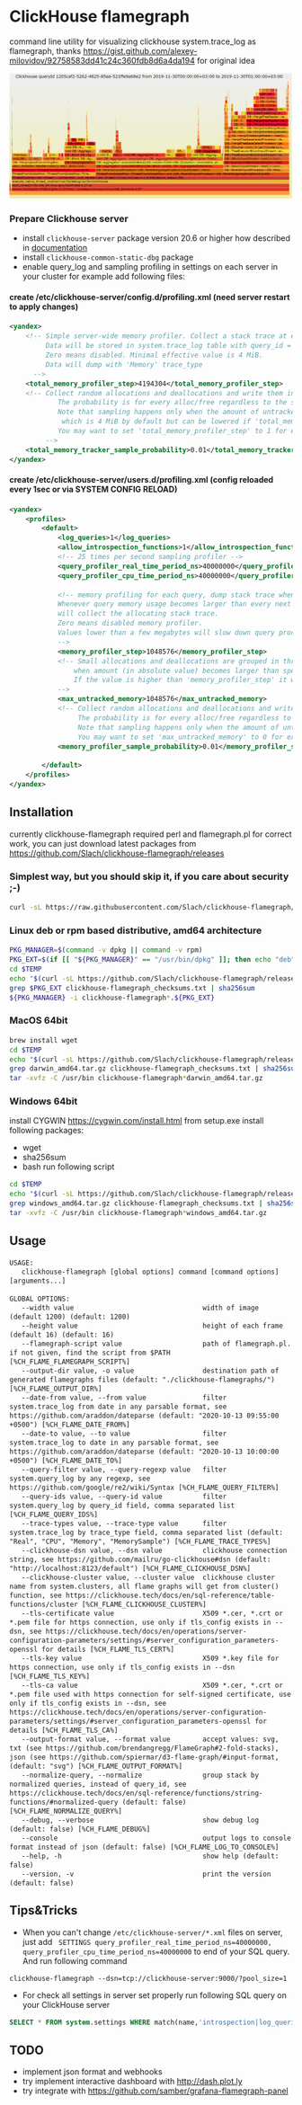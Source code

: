 # ClickHouse flamegraph
command line utility for visualizing clickhouse system.trace_log as flamegraph, 
thanks https://gist.github.com/alexey-milovidov/92758583dd41c24c360fdb8d6a4da194 for original idea

![Output example](docs/clickhouse-flamegraph.png?raw=1 "example SVG")

### Prepare Clickhouse server
- install `clickhouse-server` package version 20.6 or higher how described in [documentation](https://clickhouse.tech/docs/en/getting-started/install/)
- install `clickhouse-common-static-dbg` package
- enable query_log and sampling profiling in settings on each server in your cluster for example add following files:
####  create /etc/clickhouse-server/config.d/profiling.xml (need server restart to apply changes)
```xml
<yandex>
    <!-- Simple server-wide memory profiler. Collect a stack trace at every peak allocation step (in bytes).
         Data will be stored in system.trace_log table with query_id = empty string.
         Zero means disabled. Minimal effective value is 4 MiB.
         Data will dump with 'Memory' trace_type
      -->
    <total_memory_profiler_step>4194304</total_memory_profiler_step>
    <!-- Collect random allocations and deallocations and write them into system.trace_log with 'MemorySample' trace_type.
            The probability is for every alloc/free regardless to the size of the allocation.
            Note that sampling happens only when the amount of untracked memory exceeds the untracked memory limit,
             which is 4 MiB by default but can be lowered if 'total_memory_profiler_step' is lowered.
            You may want to set 'total_memory_profiler_step' to 1 for extra fine grained sampling.
         -->
    <total_memory_tracker_sample_probability>0.01</total_memory_tracker_sample_probability>
</yandex>
```
####  create /etc/clickhouse-server/users.d/profiling.xml (config reloaded every 1sec or via SYSTEM CONFIG RELOAD)
```xml
<yandex>
    <profiles>
        <default>
            <log_queries>1</log_queries>
            <allow_introspection_functions>1</allow_introspection_functions>
            <!-- 25 times per second sampling profiler -->
            <query_profiler_real_time_period_ns>40000000</query_profiler_real_time_period_ns>
            <query_profiler_cpu_time_period_ns>40000000</query_profiler_cpu_time_period_ns>

            <!-- memory profiling for each query, dump stack trace when 1MiB allocation with query_id not empty
            Whenever query memory usage becomes larger than every next step in number of bytes the memory profiler 
            will collect the allocating stack trace. 
            Zero means disabled memory profiler. 
            Values lower than a few megabytes will slow down query processing. 
            -->
            <memory_profiler_step>1048576</memory_profiler_step>
            <!-- Small allocations and deallocations are grouped in thread local variable and tracked or profiled only 
                when amount (in absolute value) becomes larger than specified value. 
                If the value is higher than 'memory_profiler_step' it will be effectively lowered to 'memory_profiler_step'.
            -->
            <max_untracked_memory>1048576</max_untracked_memory>            
            <!-- Collect random allocations and deallocations and write them into system.trace_log with 'MemorySample' trace_type. 
                 The probability is for every alloc/free regardless to the size of the allocation. 
                 Note that sampling happens only when the amount of untracked memory exceeds 'max_untracked_memory'. 
                 You may want to set 'max_untracked_memory' to 0 for extra fine grained sampling. -->
            <memory_profiler_sample_probability>0.01</memory_profiler_sample_probability>    

        </default>
    </profiles>
</yandex>
```

## Installation
currently clickhouse-flamegraph required perl and flamegraph.pl for correct work, you can just download latest packages from  https://github.com/Slach/clickhouse-flamegraph/releases

### Simplest way, but you should skip it, if you care about security ;-)
```bash
curl -sL https://raw.githubusercontent.com/Slach/clickhouse-flamegraph/master/install.sh | sudo bash
```

### Linux deb or rpm based distributive, amd64 architecture
```bash
PKG_MANAGER=$(command -v dpkg || command -v rpm)
PKG_EXT=$(if [[ "${PKG_MANAGER}" == "/usr/bin/dpkg" ]]; then echo "deb"; else echo "rpm"; fi)
cd $TEMP
echo "$(curl -sL https://github.com/Slach/clickhouse-flamegraph/releases/latest | grep href | grep -E "\\.rpm|\\.deb|\\.txt" | cut -d '"' -f 2)" | sed -e "s/^\\/Slach/https:\\/\\/github.com\\/Slach/" | wget -nv -c -i -
grep $PKG_EXT clickhouse-flamegraph_checksums.txt | sha256sum
${PKG_MANAGER} -i clickhouse-flamegraph*.${PKG_EXT}
```

### MacOS 64bit
```bash
brew install wget
cd $TEMP
echo "$(curl -sL https://github.com/Slach/clickhouse-flamegraph/releases/latest | grep href | grep -E "darwin_amd64\\.tar\\.gz|\\.txt" | cut -d '"' -f 2)" | sed -e "s/^\\/Slach/https:\\/\\/github.com\\/Slach/" | wget -nv -c -i -
grep darwin_amd64.tar.gz clickhouse-flamegraph_checksums.txt | sha256sum
tar -xvfz -C /usr/bin clickhouse-flamegraph*darwin_amd64.tar.gz
```

### Windows 64bit
install CYGWIN https://cygwin.com/install.html 
from setup.exe install following packages:
  - wget
  - sha256sum
  - bash
run following script

```bash
cd $TEMP
echo "$(curl -sL https://github.com/Slach/clickhouse-flamegraph/releases/latest | grep href | grep -E "windows_amd64\\.tar\\.gz|\\.txt" | cut -d '"' -f 2)" | sed -e "s/^\\/Slach/https:\\/\\/github.com\\/Slach/" | wget -nv -c -i -
grep windows_amd64.tar.gz clickhouse-flamegraph_checksums.txt | sha256sum
tar -xvfz -C /usr/bin clickhouse-flamegraph*windows_amd64.tar.gz
```

## Usage
```
USAGE:
   clickhouse-flamegraph [global options] command [command options] [arguments...]

GLOBAL OPTIONS:
   --width value                                width of image (default 1200) (default: 1200)
   --height value                               height of each frame (default 16) (default: 16)
   --flamegraph-script value                    path of flamegraph.pl. if not given, find the script from $PATH [%CH_FLAME_FLAMEGRAPH_SCRIPT%]
   --output-dir value, -o value                 destination path of generated flamegraphs files (default: "./clickhouse-flamegraphs/") [%CH_FLAME_OUTPUT_DIR%]
   --date-from value, --from value              filter system.trace_log from date in any parsable format, see https://github.com/araddon/dateparse (default: "2020-10-13 09:55:00 +0500") [%CH_FLAME_DATE_FROM%]
   --date-to value, --to value                  filter system.trace_log to date in any parsable format, see https://github.com/araddon/dateparse (default: "2020-10-13 10:00:00 +0500") [%CH_FLAME_DATE_TO%]
   --query-filter value, --query-regexp value   filter system.query_log by any regexp, see https://github.com/google/re2/wiki/Syntax [%CH_FLAME_QUERY_FILTER%]
   --query-ids value, --query-id value          filter system.query_log by query_id field, comma separated list [%CH_FLAME_QUERY_IDS%]
   --trace-types value, --trace-type value      filter system.trace_log by trace_type field, comma separated list (default: "Real", "CPU", "Memory", "MemorySample") [%CH_FLAME_TRACE_TYPES%]
   --clickhouse-dsn value, --dsn value          clickhouse connection string, see https://github.com/mailru/go-clickhouse#dsn (default: "http://localhost:8123/default") [%CH_FLAME_CLICKHOUSE_DSN%]
   --clickhouse-cluster value, --cluster value  clickhouse cluster name from system.clusters, all flame graphs will get from cluster() function, see https://clickhouse.tech/docs/en/sql-reference/table-functions/cluster [%CH_FLAME_CLICKHOUSE_CLUSTER%]
   --tls-certificate value                      X509 *.cer, *.crt or *.pem file for https connection, use only if tls_config exists in --dsn, see https://clickhouse.tech/docs/en/operations/server-configuration-parameters/settings/#server_configuration_parameters-openssl for details [%CH_FLAME_TLS_CERT%]
   --tls-key value                              X509 *.key file for https connection, use only if tls_config exists in --dsn [%CH_FLAME_TLS_KEY%]
   --tls-ca value                               X509 *.cer, *.crt or *.pem file used with https connection for self-signed certificate, use only if tls_config exists in --dsn, see https://clickhouse.tech/docs/en/operations/server-configuration-parameters/settings/#server_configuration_parameters-openssl for details [%CH_FLAME_TLS_CA%]
   --output-format value, --format value        accept values: svg, txt (see https://github.com/brendangregg/FlameGraph#2-fold-stacks), json (see https://github.com/spiermar/d3-flame-graph/#input-format,  (default: "svg") [%CH_FLAME_OUTPUT_FORMAT%]
   --normalize-query, --normalize               group stack by normalized queries, instead of query_id, see https://clickhouse.tech/docs/en/sql-reference/functions/string-functions/#normalized-query (default: false) [%CH_FLAME_NORMALIZE_QUERY%]
   --debug, --verbose                           show debug log (default: false) [%CH_FLAME_DEBUG%]
   --console                                    output logs to console format instead of json (default: false) [%CH_FLAME_LOG_TO_CONSOLE%]
   --help, -h                                   show help (default: false)
   --version, -v                                print the version (default: false)
```                         

## Tips&Tricks

- When you can't change `/etc/clickhouse-server/*.xml` files on server, just add ` SETTINGS query_profiler_real_time_period_ns=40000000, query_profiler_cpu_time_period_ns=40000000` to end of your SQL query.
  And run following command
```
clickhouse-flamegraph --dsn=tcp://clickhouse-server:9000/?pool_size=1 
```

- For check all settings in server set properly run following SQL query on your ClickHouse server 
```sql
SELECT * FROM system.settings WHERE match(name,'introspection|log_queries|profiler|sample') FORMAT Vertical
```   

## TODO
- implement json format and webhooks
- try implement interactive dashboard with http://dash.plot.ly
- try integrate with https://github.com/samber/grafana-flamegraph-panel
